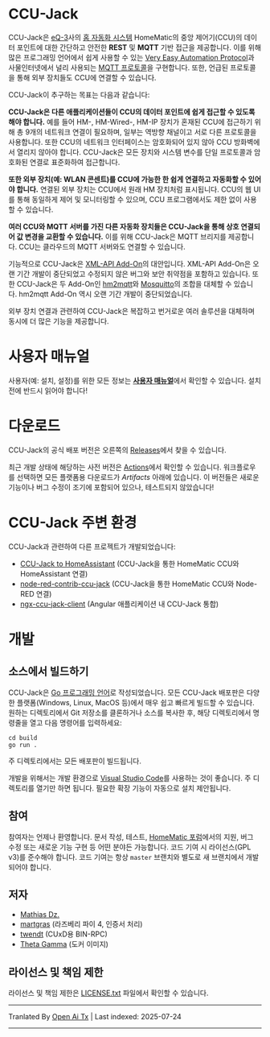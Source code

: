 # CCU-Jack

CCU-Jack은 [eQ-3](http://www.eq-3.de/)사의 [홈 자동화 시스템](http://de.wikipedia.org/wiki/Hausautomation) HomeMatic의 중앙 제어기(CCU)의 데이터 포인트에 대한 간단하고 안전한 **REST** 및 **MQTT** 기반 접근을 제공합니다. 이를 위해 많은 프로그래밍 언어에서 쉽게 사용할 수 있는 [Very Easy Automation Protocol](https://github.com/mdzio/veap)과 사물인터넷에서 널리 사용되는 [MQTT 프로토콜](https://de.wikipedia.org/wiki/MQTT)을 구현합니다. 또한, 언급된 프로토콜을 통해 외부 장치들도 CCU에 연결할 수 있습니다.

CCU-Jack이 추구하는 목표는 다음과 같습니다:

**CCU-Jack은 다른 애플리케이션들이 CCU의 데이터 포인트에 쉽게 접근할 수 있도록 해야 합니다.** 예를 들어 HM-, HM-Wired-, HM-IP 장치가 혼재된 CCU에 접근하기 위해 총 9개의 네트워크 연결이 필요하며, 일부는 역방향 채널이고 서로 다른 프로토콜을 사용합니다. 또한 CCU의 네트워크 인터페이스는 암호화되어 있지 않아 CCU 방화벽에서 열리지 않아야 합니다. CCU-Jack은 모든 장치와 시스템 변수를 단일 프로토콜과 암호화된 연결로 표준화하여 접근합니다.

**또한 외부 장치(예: WLAN 콘센트)를 CCU에 가능한 한 쉽게 연결하고 자동화할 수 있어야 합니다.** 연결된 외부 장치는 CCU에서 원래 HM 장치처럼 표시됩니다. CCU의 웹 UI를 통해 동일하게 제어 및 모니터링할 수 있으며, CCU 프로그램에서도 제한 없이 사용할 수 있습니다.

**여러 CCU와 MQTT 서버를 가진 다른 자동화 장치들은 CCU-Jack을 통해 상호 연결되어 값 변경을 교환할 수 있습니다.** 이를 위해 CCU-Jack은 MQTT 브리지를 제공합니다. CCU는 클라우드의 MQTT 서버와도 연결할 수 있습니다.

기능적으로 CCU-Jack은 [XML-API Add-On](https://github.com/jens-maus/XML-API)의 대안입니다. XML-API Add-On은 오랜 기간 개발이 중단되었고 수정되지 않은 버그와 보안 취약점을 포함하고 있습니다. 또한 CCU-Jack은 두 Add-On인 [hm2mqtt](https://github.com/owagner/hm2mqtt)와 [Mosquitto](https://github.com/hobbyquaker/ccu-addon-mosquitto)의 조합을 대체할 수 있습니다. hm2mqtt Add-On 역시 오랜 기간 개발이 중단되었습니다.

외부 장치 연결과 관련하여 CCU-Jack은 복잡하고 번거로운 여러 솔루션을 대체하며 동시에 더 많은 기능을 제공합니다.

# 사용자 매뉴얼

사용자(예: 설치, 설정)를 위한 모든 정보는 [**사용자 매뉴얼**](https://github.com/mdzio/ccu-jack/wiki)에서 확인할 수 있습니다. 설치 전에 반드시 읽어야 합니다!

# 다운로드

CCU-Jack의 공식 배포 버전은 오른쪽의 [Releases](https://github.com/mdzio/ccu-jack/releases)에서 찾을 수 있습니다.

최근 개발 상태에 해당하는 사전 버전은 [Actions](https://github.com/mdzio/ccu-jack/actions)에서 확인할 수 있습니다. 워크플로우를 선택하면 모든 플랫폼용 다운로드가 _Artifacts_ 아래에 있습니다. 이 버전들은 새로운 기능이나 버그 수정이 조기에 포함되어 있으나, 테스트되지 않았습니다!

# CCU-Jack 주변 환경

CCU-Jack과 관련하여 다른 프로젝트가 개발되었습니다:
* [CCU-Jack to HomeAssistant](https://github.com/kaistraube/ccujack_homeassistant) (CCU-Jack을 통한 HomeMatic CCU와 HomeAssistant 연결)
* [node-red-contrib-ccu-jack](https://github.com/ptweety/node-red-contrib-ccu-jack) (CCU-Jack을 통한 HomeMatic CCU와 Node-RED 연결)
* [ngx-ccu-jack-client](https://github.com/pottio/ngx-ccu-jack-client) (Angular 애플리케이션 내 CCU-Jack 통합)

# 개발

## 소스에서 빌드하기

CCU-Jack은 [Go 프로그래밍 언어](https://golang.org/)로 작성되었습니다. 모든 CCU-Jack 배포판은 다양한 플랫폼(Windows, Linux, MacOS 등)에서 매우 쉽고 빠르게 빌드할 수 있습니다. 원하는 디렉토리에서 Git 저장소를 클론하거나 소스를 복사한 후, 해당 디렉토리에서 명령줄을 열고 다음 명령어를 입력하세요:
```
cd build
go run .
```
주 디렉토리에서는 모든 배포판이 빌드됩니다.

개발을 위해서는 개발 환경으로 [Visual Studio Code](https://code.visualstudio.com/)를 사용하는 것이 좋습니다. 주 디렉토리를 열기만 하면 됩니다. 필요한 확장 기능이 자동으로 설치 제안됩니다.

## 참여

참여자는 언제나 환영합니다. 문서 작성, 테스트, [HomeMatic 포럼](https://homematic-forum.de/forum/viewtopic.php?f=41&t=53553)에서의 지원, 버그 수정 또는 새로운 기능 구현 등 어떤 분야든 가능합니다. 코드 기여 시 라이선스(GPL v3)를 준수해야 합니다. 코드 기여는 항상 `master` 브랜치와 별도로 새 브랜치에서 개발되어야 합니다.

## 저자

* [Mathias Dz.](https://github.com/mdzio)
* [martgras](https://github.com/martgras) (라즈베리 파이 4, 인증서 처리)
* [twendt](https://github.com/twendt) (CUxD용 BIN-RPC)
* [Theta Gamma](https://github.com/ThetaGamma) (도커 이미지)

## 라이선스 및 책임 제한

라이선스 및 책임 제한은 [LICENSE.txt](https://raw.githubusercontent.com/mdzio/ccu-jack/master/LICENSE.txt) 파일에서 확인할 수 있습니다.


---

Tranlated By [Open Ai Tx](https://github.com/OpenAiTx/OpenAiTx) | Last indexed: 2025-07-24

---